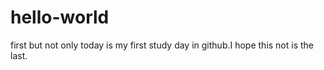 # hello-world
first but not only
today is my first study day in github.I hope this not is the last.
